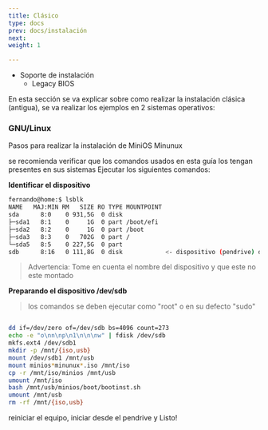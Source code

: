 ```yaml
---
title: Clásico
type: docs
prev: docs/instalación
next:
weight: 1

---
```



* Soporte de instalación  
    * Legacy BIOS

En esta sección se va explicar sobre como realizar la instalación clásica (antigua), se va realizar los ejemplos en 2 sistemas operativos:

### GNU/Linux

Pasos para realizar la instalación de MiniOS Minunux

se recomienda verificar que los comandos usados en esta guía los tengan presentes en sus sistemas
Ejecutar los siguientes comandos:

**Identificar el dispositivo**

```bash {filename="bash"}
fernando@home:$ lsblk 
NAME   MAJ:MIN RM   SIZE RO TYPE MOUNTPOINT
sda      8:0    0 931,5G  0 disk 
├─sda1   8:1    0     1G  0 part /boot/efi
├─sda2   8:2    0     1G  0 part /boot
├─sda3   8:3    0   702G  0 part /
└─sda5   8:5    0 227,5G  0 part 
sdb      8:16   0 111,8G  0 disk            <- dispositivo (pendrive) donde se desea instalar

```
> Advertencia: Tome en cuenta el nombre del dispositivo y que este no este montado  

**Preparando el dispositivo /dev/sdb**  

> los comandos se deben ejecutar como "root" o en su defecto "sudo"   
  

```bash  {filename="bash"}

dd if=/dev/zero of=/dev/sdb bs=4096 count=273  
echo -e "o\nn\np\n1\n\n\nw" | fdisk /dev/sdb   
mkfs.ext4 /dev/sdb1                            
mkdir -p /mnt/{iso,usb}                        
mount /dev/sdb1 /mnt/usb                       
mount minios*minunux*.iso /mnt/iso             
cp -r /mnt/iso/minios /mnt/usb                 
umount /mnt/iso                                
bash /mnt/usb/minios/boot/bootinst.sh          
umount /mnt/usb                                
rm -rf /mnt/{iso,usb}                          

```
reiniciar el equipo, iniciar desde el pendrive y Listo!
